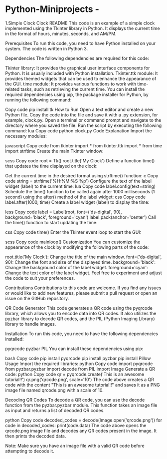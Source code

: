# Python-Miniprojects -  
1.Simple Clock
Clock README
This code is an example of a simple clock implemented using the Tkinter library in Python. It displays the current time in the format of hours, minutes, seconds, and AM/PM.

Prerequisites
To run this code, you need to have Python installed on your system. The code is written in Python 3.

Dependencies
The following dependencies are required for this code:

Tkinter library: It provides the graphical user interface components for Python. It is usually included with Python installation.
Tkinter.ttk module: It provides themed widgets that can be used to enhance the appearance of the GUI.
time module: It provides various functions to work with time-related tasks, such as retrieving the current time.
You can install the required dependencies using pip, the package installer for Python, by running the following command:

Copy code
pip install tk
How to Run
Open a text editor and create a new Python file.
Copy the code into the file and save it with a .py extension, for example, clock.py.
Open a terminal or command prompt and navigate to the directory where you saved the file.
Run the script by executing the following command:
lua
Copy code
python clock.py
Code Explanation
Import the necessary modules:

javascript
Copy code
from tkinter import *
from tkinter.ttk import *
from time import strftime
Create the main Tkinter window:

scss
Copy code
root = Tk()
root.title('My Clock')
Define a function time() that updates the time displayed on the clock:

Get the current time in the desired format using strftime() function:
c
Copy code
string = strftime('%H:%M:%S %p')
Configure the text of the label widget (label) to the current time:
lua
Copy code
label.config(text=string)
Schedule the time() function to be called again after 1000 milliseconds (1 second) using the after() method of the label widget:
css
Copy code
label.after(1000, time)
Create a label widget (label) to display the time:

less
Copy code
label = Label(root, font=('ds-digital', 90), background='black', foreground='cyan')
label.pack(anchor='center')
Call the time() function to start updating the time:

css
Copy code
time()
Enter the Tkinter event loop to start the GUI:

scss
Copy code
mainloop()
Customization
You can customize the appearance of the clock by modifying the following parts of the code:

root.title('My Clock'): Change the title of the main window.
font=('ds-digital', 90): Change the font and size of the displayed time.
background='black': Change the background color of the label widget.
foreground='cyan': Change the text color of the label widget.
Feel free to experiment and adjust the code to suit your preferences.

Contributions
Contributions to this code are welcome. If you find any issues or would like to add new features, please submit a pull request or open an issue on the GitHub repository.


QR Code Generator
This code generates a QR code using the pyqrcode library, which allows you to encode data into QR codes. It also utilizes the pyzbar library to decode QR codes, and the PIL (Python Imaging Library) library to handle images.

Installation
To run this code, you need to have the following dependencies installed:

pyqrcode
pyzbar
PIL
You can install these dependencies using pip:

bash
Copy code
pip install pyqrcode
pip install pyzbar
pip install Pillow
Usage
Import the required libraries:
python
Copy code
import pyqrcode
from pyzbar.pyzbar import decode
from PIL import Image
Generate a QR code:
python
Copy code
qr = pyqrcode.create('This is an awesome tutorial!!')
qr.png('qrcode.png', scale='10')
The code above creates a QR code with the content "This is an awesome tutorial!!" and saves it as a PNG image file named qrcode.png with a scale of 10.

Decoding QR Codes
To decode a QR code, you can use the decode function from the pyzbar.pyzbar module. This function takes an image file as input and returns a list of decoded QR codes.

python
Copy code
decoded_codes = decode(Image.open('qrcode.png'))
for code in decoded_codes:
    print(code.data)
The code above opens the qrcode.png image file and decodes any QR codes present in the image. It then prints the decoded data.

Note: Make sure you have an image file with a valid QR code before attempting to decode it.
